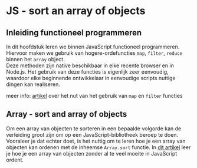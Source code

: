 # JS - sort an array of objects

## Inleiding functioneel programmeren

In dit hoofdstuk leren we binnen JavaScript functioneel programmeren. Hiervoor maken we gebruik van hogere-ordefuncties `map`, `filter`, `reduce` binnen het `array` object.  
Deze methoden zijn native beschikbaar in elke recente browser en in Node.js. Het gebruik van deze functies is eigenlijk zeer eenvoudig, waardoor elke beginnende ontwikkelaar in eenvoudige scripts nuttige dingen kan realiseren.

meer info: [artikel](https://gofore.com/en/why-you-should-replace-foreach/) over het nut van het gebruik van `map` en `filter` functies

## Array - sort and array of objects

Om een array van objecten te sorteren in een bepaalde volgorde kan de verleiding groot zijn om op een JavaScript-bibliotheek beroep te doen. Vooraleer je dat echter doet, is het nuttig om te leren hoe je een array van objecten kan ordenen met de inheemse `Array.sort` functie. In [dit artikel](https://www.sitepoint.com/sort-an-array-of-objects-in-javascript/) leer je hoe je een array van objecten zonder al te veel moeite in JavaScript ordent.

